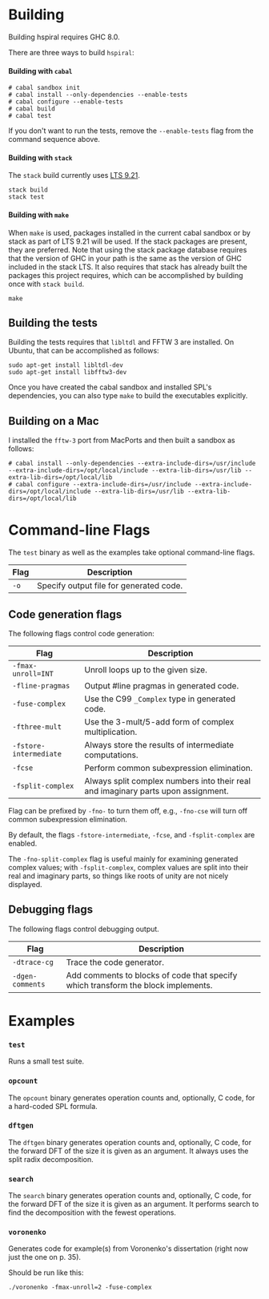 # Building

Building hspiral requires GHC 8.0.

There are three ways to build `hspiral`:

#### Building with `cabal`

```
# cabal sandbox init
# cabal install --only-dependencies --enable-tests
# cabal configure --enable-tests
# cabal build
# cabal test
```

If you don't want to run the tests, remove the `--enable-tests` flag from the
command sequence above.

#### Building with `stack`

The `stack` build currently uses [LTS 9.21](https://www.stackage.org/lts-9.21).

```
stack build
stack test
```

#### Building with `make`

When `make` is used, packages installed in the current cabal sandbox or by stack as part of LTS 9.21 will be used. If the stack packages are present, they are preferred. Note that using the stack package database requires that the version of GHC in your path is the same as the version of GHC included in the stack LTS. It also requires that stack has already built the packages this project requires, which can be accomplished by building once with `stack build`.

```
make
```

## Building the tests

Building the tests requires that `libltdl` and FFTW 3 are installed. On Ubuntu,
that can be accomplished as follows:

```
sudo apt-get install libltdl-dev
sudo apt-get install libfftw3-dev
```

Once you have created the cabal sandbox and installed SPL's dependencies, you
can also type `make` to build the executables explicitly.

## Building on a Mac

I installed the `fftw-3` port from MacPorts and then built a sandbox as follows:

```
# cabal install --only-dependencies --extra-include-dirs=/usr/include --extra-include-dirs=/opt/local/include --extra-lib-dirs=/usr/lib --extra-lib-dirs=/opt/local/lib
# cabal configure --extra-include-dirs=/usr/include --extra-include-dirs=/opt/local/include --extra-lib-dirs=/usr/lib --extra-lib-dirs=/opt/local/lib
```

# Command-line Flags

The `test` binary as well as the examples take optional command-line flags.

| Flag               | Description |
| ---                | --- |
| `-o` | Specify output file for generated code. |

## Code generation flags

The following flags control code generation:

| Flag               | Description |
| ---                | --- |
| `-fmax-unroll=INT` | Unroll loops up to the given size. |
| `-fline-pragmas` | Output #line pragmas in generated code. |
| `-fuse-complex` | Use the C99 `_Complex` type in generated code. |
| `-fthree-mult` | Use the 3-mult/5-add form of complex multiplication. |
| `-fstore-intermediate` | Always store the results of intermediate computations.|
| `-fcse` | Perform common subexpression elimination. |
| `-fsplit-complex` | Always split complex numbers into their real and imaginary parts upon assignment. |

Flag can be prefixed by `-fno-` to turn them off, e.g., `-fno-cse` will turn off common subexpression elimination.

By default, the flags `-fstore-intermediate`, `-fcse`, and `-fsplit-complex` are enabled.

The `-fno-split-complex` flag is useful mainly for examining generated complex values; with `-fsplit-complex`, complex values are split into their real and imaginary parts, so things like roots of unity are not nicely displayed.

## Debugging flags

The following flags control debugging output.

| Flag               | Description |
| ---                | --- |
| `-dtrace-cg` | Trace the code generator. |
| `-dgen-comments` | Add comments to blocks of code that specify which transform the block implements. |

# Examples

### `test`

Runs a small test suite.

### `opcount`

The `opcount` binary generates operation counts and, optionally, C code, for a
hard-coded SPL formula.

### `dftgen`

The `dftgen` binary generates operation counts and, optionally, C code, for the
forward DFT of the size it is given as an argument. It always uses the split
radix decomposition.

### `search`

The `search` binary generates operation counts and, optionally, C code, for the
forward DFT of the size it is given as an argument. It performs search to find
the decomposition with the fewest operations.

### `voronenko`

Generates code for example(s) from Voronenko's dissertation (right now just the
one on p. 35).

Should be run like this:

```
./voronenko -fmax-unroll=2 -fuse-complex
```
